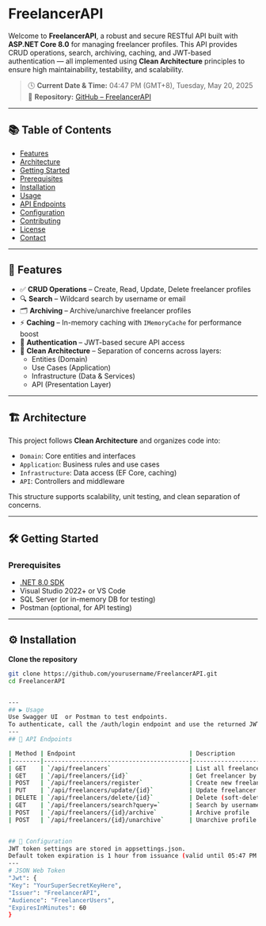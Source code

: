 # FreelancerAPI

Welcome to **FreelancerAPI**, a robust and secure RESTful API built with **ASP.NET Core 8.0** for managing freelancer profiles. This API provides CRUD operations, search, archiving, caching, and JWT-based authentication — all implemented using **Clean Architecture** principles to ensure high maintainability, testability, and scalability.

> 🕓 **Current Date & Time:** 04:47 PM (GMT+8), Tuesday, May 20, 2025  
> 🔗 **Repository:** [GitHub – FreelancerAPI](https://github.com/yourusername/FreelancerAPI)

---

## 📚 Table of Contents

- [Features](#features)
- [Architecture](#architecture)
- [Getting Started](#getting-started)
- [Prerequisites](#prerequisites)
- [Installation](#installation)
- [Usage](#usage)
- [API Endpoints](#api-endpoints)
- [Configuration](#configuration)
- [Contributing](#contributing)
- [License](#license)
- [Contact](#contact)

---

## 🚀 Features

- ✅ **CRUD Operations** – Create, Read, Update, Delete freelancer profiles
- 🔍 **Search** – Wildcard search by username or email
- 🗂️ **Archiving** – Archive/unarchive freelancer profiles
- ⚡ **Caching** – In-memory caching with `IMemoryCache` for performance boost
- 🔐 **Authentication** – JWT-based secure API access
- 🧱 **Clean Architecture** – Separation of concerns across layers:
  - Entities (Domain)
  - Use Cases (Application)
  - Infrastructure (Data & Services)
  - API (Presentation Layer)

---

## 🏗️ Architecture

This project follows **Clean Architecture** and organizes code into:
- `Domain`: Core entities and interfaces
- `Application`: Business rules and use cases
- `Infrastructure`: Data access (EF Core, caching)
- `API`: Controllers and middleware

This structure supports scalability, unit testing, and clean separation of concerns.

---

## 🛠️ Getting Started

### Prerequisites
- [.NET 8.0 SDK](https://dotnet.microsoft.com/download)
- Visual Studio 2022+ or VS Code
- SQL Server (or in-memory DB for testing)
- Postman (optional, for API testing)

---

## ⚙️ Installation

**Clone the repository**
   ```bash
   git clone https://github.com/yourusername/FreelancerAPI.git
   cd FreelancerAPI


---
## ▶️ Usage
Use Swagger UI  or Postman to test endpoints.
To authenticate, call the /auth/login endpoint and use the returned JWT token in Authorization: Bearer {token} headers.
---
## 📌 API Endpoints

| Method | Endpoint                                | Description                      |
|--------|-----------------------------------------|----------------------------------|
| GET    | `/api/freelancers`                      | List all freelancers             |
| GET    | `/api/freelancers/{id}`                 | Get freelancer by ID             |
| POST   | `/api/freelancers/register`             | Create new freelancer            |
| PUT    | `/api/freelancers/update/{id}`          | Update freelancer info           |
| DELETE | `/api/freelancers/delete/{id}`          | Delete (soft-delete) freelancer  |
| GET    | `/api/freelancers/search?query=`        | Search by username/email         |
| POST   | `/api/freelancers/{id}/archive`         | Archive profile                  |
| POST   | `/api/freelancers/{id}/unarchive`       | Unarchive profile                |


## 🔧 Configuration
JWT token settings are stored in appsettings.json.
Default token expiration is 1 hour from issuance (valid until 05:47 PM +08, May 20, 2025).
---
# JSON Web Token 
"Jwt": {
  "Key": "YourSuperSecretKeyHere",
  "Issuer": "FreelancerAPI",
  "Audience": "FreelancerUsers",
  "ExpiresInMinutes": 60
}
